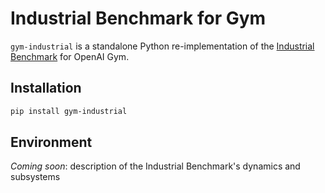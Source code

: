 # Industrial Benchmark for Gym

`gym-industrial` is a standalone Python re-implementation of the [Industrial Benchmark](https://github.com/siemens/industrialbenchmark) for OpenAI Gym.

## Installation

```bash
pip install gym-industrial
```

## Environment

*Coming soon*: description of the Industrial Benchmark's dynamics and subsystems
